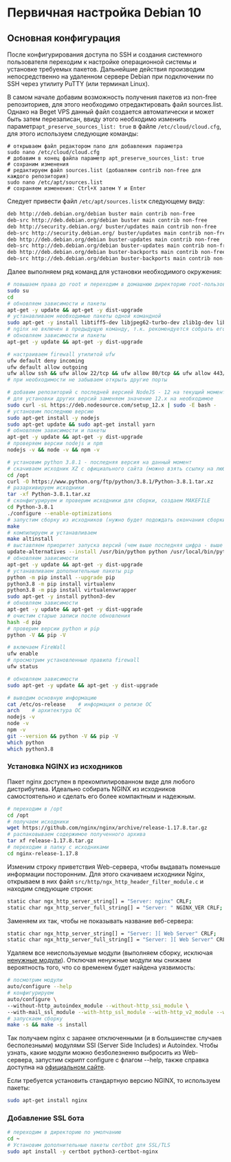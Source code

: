 # Первичная настройка Debian 10

## Основная конфигурация

После конфигурирования доступа по SSH и создания системного пользователя переходим к настройке операционной системы и установке требуемых пакетов. Дальнейшие действия производим непосредственно на удаленном сервере Debian при подключении по SSH через утилиту PuTTY \(или терминал Linux\). 

В самом начале добавим возможность получения пакетов из non-free репозиториев, для этого необходимо отредактировать файл sources.list. Однако на Beget VPS данный файл создается автоматически и может быть затем перезаписан, ввиду этого  необходимо изменить параметр`apt_preserve_sources_list: true` в файле `/etc/cloud/cloud.cfg`, для этого используем следующие команды:

```text
# открываем файл редактором nano для добавления параметра
sudo nano /etc/cloud/cloud.cfg
# добавим в конец файла параметр apt_preserve_sources_list: true
# сохраним изменения
# редактируем файл sources.list (добавляем contrib non-free для каждого репозитория)
sudo nano /etc/apt/sources.list
# сохраняем изменения: Ctrl+X затем Y и Enter
```

Следует привести файл `/etc/apt/sources.list`к следующему виду:

```bash
deb http://deb.debian.org/debian buster main contrib non-free
deb-src http://deb.debian.org/debian buster main contrib non-free
deb http://security.debian.org/ buster/updates main contrib non-free
deb-src http://security.debian.org/ buster/updates main contrib non-free
deb http://deb.debian.org/debian buster-updates main contrib non-free
deb-src http://deb.debian.org/debian buster-updates main contrib non-free
deb http://deb.debian.org/debian buster-backports main contrib non-free
deb-src http://deb.debian.org/debian buster-backports main contrib non-free
```

Далее выполняем ряд команд для установки необходимого окружения:

```bash
# повышаем права до root и переходим в домашнюю директорию root-пользователя
sudo su
cd
# обновляем зависимости и пакеты
apt-get -y update && apt-get -y dist-upgrade
# устанавливаем необходимые пакеты одной командной
sudo apt-get -y install libtiff5-dev libjpeg62-turbo-dev zlib1g-dev libfreetype6-dev liblcms2-dev libwebp-dev tcl8.6-dev tk8.6-dev gcc g++ libc-dev curl man libffi-dev libssl-dev libbz2-dev libncursesw5-dev libgdbm-dev liblzma-dev libsqlite3-dev tk-dev uuid-dev libreadline-dev build-essential libncurses5-dev libnss3-dev wget ufw git 
# nginx не включен в предыдущую команду, т.к. рекомендуется собрать его из исходников
# обновляем зависимости и пакеты
apt-get -y update && apt-get -y dist-upgrade

# настраиваем firewall утилитой ufw
ufw default deny incoming
ufw default allow outgoing
ufw allow ssh && ufw allow 22/tcp && ufw allow 80/tcp && ufw allow 443/tcp
# при необходимости не забываем открыть другие порты

# добавим репозиторий с последней версией NodeJS - 12 на текущий момент
# для установки других версий заменяем значение 12.x на необходимое
sudo curl -sL https://deb.nodesource.com/setup_12.x | sudo -E bash -
# установим последнюю версию
sudo apt-get install -y nodejs
sudo apt-get update && sudo apt-get install yarn
# обновляем зависимости и пакеты
apt-get -y update && apt-get -y dist-upgrade
# проверяем версии nodejs и npm
nodejs -v && node -v && npm -v

# установим python 3.8.1 - последняя версия на данный момент
# скачиваем исходник XZ с официального сайта (можно взять ссылку на любую версию)
cd /opt
curl -O https://www.python.org/ftp/python/3.8.1/Python-3.8.1.tar.xz
# разархивируем исходники
tar -xf Python-3.8.1.tar.xz
# сконфигурируем и проверим исходники для сборки, создаем MAKEFILE
cd Python-3.8.1
./configure --enable-optimizations
# запустим сборку из исходников (нужно будет подождать окончания сборки ~15 мин)
make
# компилируем и устанавливаем
make altinstall 
# выставляем приоритет запуска версий (чем выше последняя цифра - выше приоритет)
update-alternatives --install /usr/bin/python python /usr/local/bin/python3.8 2
# обновляем зависимости
apt-get -y update && apt-get -y dist-upgrade
# устанавливаем дополнительные пакеты pip
python -m pip install --upgrade pip
python3.8 -m pip install virtualenv
python3.8 -m pip install virtualenvwrapper
sudo apt-get -y install python3-dev
# обновляем зависимости
apt-get -y update && apt-get -y dist-upgrade
# очистим старые записи после обновления
hash -d pip
# проверим версии python и pip
python -V && pip -V

# включаем FireWall
ufw enable
# просмотрим установленные правила firewall 
ufw status

# обновляем зависимости
sudo apt-get -y update && apt-get -y dist-upgrade

# выводим основную информацию
cat /etc/os-release    # информация о релизе ОС
arch    # архитектура ОС
nodejs -v
node -v
npm -v
git --version && python -V && pip -V
which python
which python3.8
```

### Установка NGINX из исходников

Пакет nginx доступен в прекомпилированном виде для любого дистрибутива. Идеально собирать NGINX из исходников самостоятельно и сделать его более компактным и надежным.

```bash
# переходим в /opt
cd /opt
# получаем исходники
wget https://github.com/nginx/nginx/archive/release-1.17.8.tar.gz
# распаковываем содержимое полученного архива
tar xf release-1.17.8.tar.gz
# переходим в папку с исходниками
cd nginx-release-1.17.8
```

Изменим строку приветствия Web-сервера, чтобы выдавать поменьше информации посторонним. Для этого скачиваем исходники Nginx, открываем в них файл `src/http/ngx_http_header_filter_module.c` и находим следующие строки:

```bash
static char ngx_http_server_string[] = "Server: nginx" CRLF;
static char ngx_http_server_full_string[] = "Server: " NGINX_VER CRLF;
```

Заменяем их так, чтобы не показывать название веб-сервера:

```bash
static char ngx_http_server_string[] = "Server: ][ Web Server" CRLF;
static char ngx_http_server_full_string[] = "Server: ][ Web Server" CRLF;
```

Удаляем все неиспользуемые модули \(выполняем сборку, исключая [ненужные модули](https://nginx.org/ru/docs/configure.html)\). Отключая ненужные модули мы снижаем вероятность того, что со временем будет найдена уязвимость:

```bash
# посмотрим модули
auto/configure --help
# конфигурируем
auto/configure \
--without-http_autoindex_module --without-http_ssi_module \
--with-mail_ssl_module --with-http_ssl_module --with-http_v2_module --with-http_realip_module
# запускаем сборку
make -s && make -s install
```

Так получаем nginx с заранее отключенными \(и в большинстве случаев бесполезными\) модулями SSI \(Server Side Includes\) и Autoindex. Чтобы узнать, какие модули можно безболезненно выбросить из Web-сервера, запустим скрипт configure с флагом --help, также справка доступна на [официальном сайте](https://nginx.org/ru/docs/configure.html).

Если требуется установить стандартную версию NGINX, то используем пакеты:

```bash
sudo apt-get install nginx
```

### Добавление SSL бота

```bash
# переходим в директорию по умолчанию
cd ~
# Установим дополнительные пакеты certbot для SSL/TLS
sudo apt install -y certbot python3-certbot-nginx
```

